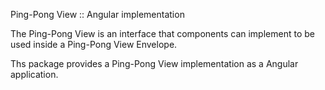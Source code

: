 Ping-Pong View :: Angular implementation

The Ping-Pong View is an interface that components can implement to be used inside a Ping-Pong View Envelope.

Ths package provides a Ping-Pong View implementation as a Angular application.
